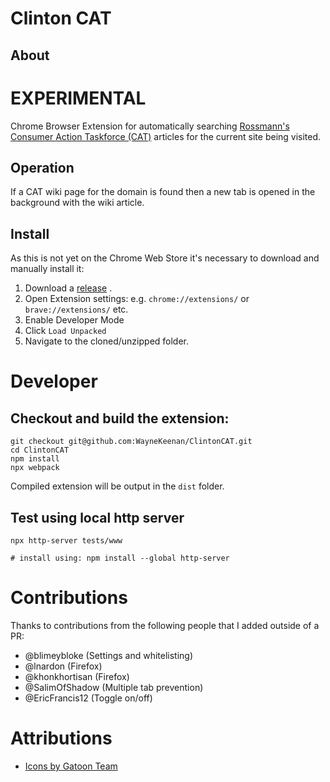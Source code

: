 # Clinton CAT

## About

# EXPERIMENTAL

Chrome Browser Extension for automatically
searching [Rossmann's Consumer Action Taskforce (CAT)](https://wiki.rossmanngroup.com/wiki/Mission_statement) articles
for the current site being visited.

## Operation

If a CAT wiki page for the domain is found then a new tab is opened in the background with the wiki article.

## Install

As this is not yet on the Chrome Web Store it's necessary to download and manually install it:

1. Download a [release](https://github.com/WayneKeenan/ClintonCAT/releases) .
2. Open Extension settings: e.g. `chrome://extensions/`  or `brave://extensions/` etc.
3. Enable Developer Mode
4. Click `Load Unpacked`
5. Navigate to the cloned/unzipped folder.


# Developer

## Checkout and build the extension:

```shell
git checkout git@github.com:WayneKeenan/ClintonCAT.git
cd ClintonCAT
npm install
npx webpack
```

Compiled extension will be output in the `dist` folder.


## Test using local http server

```shell
npx http-server tests/www 

# install using: npm install --global http-server
```

# Contributions

Thanks to contributions from the following people that I added outside of a PR:

- @blimeybloke  (Settings and whitelisting)
- @lnardon (Firefox)
- @khonkhortisan (Firefox)
- @SalimOfShadow (Multiple tab prevention)
- @EricFrancis12 (Toggle on/off)

# Attributions

- [Icons by Gatoon Team](https://www.iconarchive.com/show/gartoon-devices-icons-by-gartoon-team.html)

